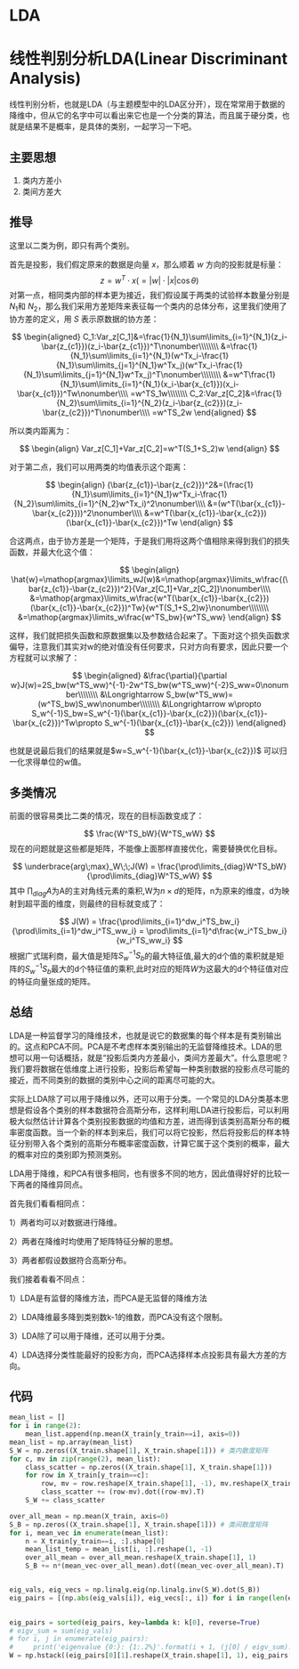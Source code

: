 # LDA


# 线性判别分析LDA(Linear Discriminant Analysis)
线性判别分析，也就是LDA（与主题模型中的LDA区分开），现在常常用于数据的降维中，但从它的名字中可以看出来它也是一个分类的算法，而且属于硬分类，也就是结果不是概率，是具体的类别，一起学习一下吧。

## 主要思想
1. 类内方差小
2. 类间方差大

## 推导
这里以二类为例，即只有两个类别。

首先是投影，我们假定原来的数据是向量 $x$，那么顺着 $ w$ 方向的投影就是标量：
$$
z=w^T\cdot x(=|w|\cdot|x|\cos\theta)
$$
对第一点，相同类内部的样本更为接近，我们假设属于两类的试验样本数量分别是 $N_1$和 $N_2$，那么我们采用方差矩阵来表征每一个类内的总体分布，这里我们使用了协方差的定义，用 $S$ 表示原数据的协方差：

$$
\begin{aligned}
C_1:Var_z[C_1]&=\frac{1}{N_1}\sum\limits_{i=1}^{N_1}(z_i-\bar{z_{c1}})(z_i-\bar{z_{c1}})^T\nonumber\\\\\\\\
&=\frac{1}{N_1}\sum\limits_{i=1}^{N_1}(w^Tx_i-\frac{1}{N_1}\sum\limits_{j=1}^{N_1}w^Tx_j)(w^Tx_i-\frac{1}{N_1}\sum\limits_{j=1}^{N_1}w^Tx_j)^T\nonumber\\\\\\\\
&=w^T\frac{1}{N_1}\sum\limits_{i=1}^{N_1}(x_i-\bar{x_{c1}})(x_i-\bar{x_{c1}})^Tw\nonumber\\\\
=w^TS_1w\\\\\\\\
C_2:Var_z[C_2]&=\frac{1}{N_2}\sum\limits_{i=1}^{N_2}(z_i-\bar{z_{c2}})(z_i-\bar{z_{c2}})^T\nonumber\\\\
=w^TS_2w
\end{aligned}
$$

所以类内距离为：

$$
\begin{align}
Var_z[C_1]+Var_z[C_2]=w^T(S_1+S_2)w
\end{align}
$$


对于第二点，我们可以用两类的均值表示这个距离：

$$
\begin{align}
(\bar{z_{c1}}-\bar{z_{c2}})^2&=(\frac{1}{N_1}\sum\limits_{i=1}^{N_1}w^Tx_i-\frac{1}{N_2}\sum\limits_{i=1}^{N_2}w^Tx_i)^2\nonumber\\\\
&=(w^T(\bar{x_{c1}}-\bar{x_{c2}}))^2\nonumber\\\\
&=w^T(\bar{x_{c1}}-\bar{x_{c2}})(\bar{x_{c1}}-\bar{x_{c2}})^Tw
\end{align}
$$

合这两点，由于协方差是一个矩阵，于是我们用将这两个值相除来得到我们的损失函数，并最大化这个值：

$$
\begin{align}
\hat{w}=\mathop{argmax}\limits_wJ(w)&=\mathop{argmax}\limits_w\frac{(\bar{z_{c1}}-\bar{z_{c2}})^2}{Var_z[C_1]+Var_z[C_2]}\nonumber\\\\
&=\mathop{argmax}\limits_w\frac{w^T(\bar{x_{c1}}-\bar{x_{c2}})(\bar{x_{c1}}-\bar{x_{c2}})^Tw}{w^T(S_1+S_2)w}\nonumber\\\\\\\\
&=\mathop{argmax}\limits_w\frac{w^TS_bw}{w^TS_ww}
\end{align}
$$

这样，我们就把损失函数和原数据集以及参数结合起来了。下面对这个损失函数求偏导，注意我们其实对w的绝对值没有任何要求，只对方向有要求，因此只要一个方程就可以求解了：

$$
\begin{aligned}
&\frac{\partial}{\partial w}J(w)=2S_bw(w^TS_ww)^{-1}-2w^TS_bw(w^TS_ww)^{-2}S_ww=0\nonumber\\\\\\\\
&\Longrightarrow S_bw(w^TS_ww)=(w^TS_bw)S_ww\nonumber\\\\\\\\
&\Longrightarrow w\propto S_w^{-1}S_bw=S_w^{-1}(\bar{x_{c1}}-\bar{x_{c2}})(\bar{x_{c1}}-\bar{x_{c2}})^Tw\propto S_w^{-1}(\bar{x_{c1}}-\bar{x_{c2}})
\end{aligned}
$$

也就是说最后我们的结果就是$w=S_w^{-1}(\bar{x_{c1}}-\bar{x_{c2}})$
可以归一化求得单位的w值。

## 多类情况
前面的很容易类比二类的情况，现在的目标函数变成了：

$$
\frac{W^TS_bW}{W^TS_wW}
$$
现在的问题就是这些都是矩阵，不能像上面那样直接优化，需要替换优化目标。

$$
\underbrace{arg\;max}_W\;\;J(W) = \frac{\prod\limits_{diag}W^TS_bW}{\prod\limits_{diag}W^TS_wW}
$$
其中 $\prod_{diag}A$为A的主对角线元素的乘积,W为$n \times d$的矩阵，n为原来的维度，d为映射到超平面的维度，则最终的目标就变成了：

$$
J(W) = \frac{\prod\limits_{i=1}^dw_i^TS_bw_i}{\prod\limits_{i=1}^dw_i^TS_ww_i} = \prod\limits_{i=1}^d\frac{w_i^TS_bw_i}{w_i^TS_ww_i}
$$
根据广式瑞利商，最大值是矩阵$S_w^{-1}S_b$的最大特征值,最大的d个值的乘积就是矩阵的$S_w^{-1}S_b$最大的d个特征值的乘积,此时对应的矩阵$W$为这最大的d个特征值对应的特征向量张成的矩阵。


## 总结

LDA是一种监督学习的降维技术，也就是说它的数据集的每个样本是有类别输出的。这点和PCA不同。PCA是不考虑样本类别输出的无监督降维技术。LDA的思想可以用一句话概括，就是“投影后类内方差最小，类间方差最大”。什么意思呢？ 我们要将数据在低维度上进行投影，投影后希望每一种类别数据的投影点尽可能的接近，而不同类别的数据的类别中心之间的距离尽可能的大。



实际上LDA除了可以用于降维以外，还可以用于分类。一个常见的LDA分类基本思想是假设各个类别的样本数据符合高斯分布，这样利用LDA进行投影后，可以利用极大似然估计计算各个类别投影数据的均值和方差，进而得到该类别高斯分布的概率密度函数。当一个新的样本到来后，我们可以将它投影，然后将投影后的样本特征分别带入各个类别的高斯分布概率密度函数，计算它属于这个类别的概率，最大的概率对应的类别即为预测类别。

LDA用于降维，和PCA有很多相同，也有很多不同的地方，因此值得好好的比较一下两者的降维异同点。

首先我们看看相同点：

1）两者均可以对数据进行降维。

2）两者在降维时均使用了矩阵特征分解的思想。

3）两者都假设数据符合高斯分布。

我们接着看看不同点：

1）LDA是有监督的降维方法，而PCA是无监督的降维方法

2）LDA降维最多降到类别数k-1的维数，而PCA没有这个限制。

3）LDA除了可以用于降维，还可以用于分类。

4）LDA选择分类性能最好的投影方向，而PCA选择样本点投影具有最大方差的方向。

## 代码

```python
mean_list = []
for i in range(2):
    mean_list.append(np.mean(X_train[y_train==i], axis=0))
mean_list = np.array(mean_list)
S_W = np.zeros((X_train.shape[1], X_train.shape[1])) # 类内散度矩阵
for c, mv in zip(range(2), mean_list):
    class_scatter = np.zeros((X_train.shape[1], X_train.shape[1]))
    for row in X_train[y_train==c]:
        row, mv = row.reshape(X_train.shape[1], -1), mv.reshape(X_train.shape[1], -1)
        class_scatter += (row-mv).dot((row-mv).T)
    S_W += class_scatter

over_all_mean = np.mean(X_train, axis=0)
S_B = np.zeros((X_train.shape[1], X_train.shape[1])) # 类间散度矩阵
for i, mean_vec in enumerate(mean_list):
    n = X_train[y_train==i, :].shape[0]
    mean_list_temp = mean_list[i, :].reshape(1, -1)
    over_all_mean = over_all_mean.reshape(X_train.shape[1], 1)
    S_B += n*(mean_vec-over_all_mean).dot((mean_vec-over_all_mean).T)


eig_vals, eig_vecs = np.linalg.eig(np.linalg.inv(S_W).dot(S_B))
eig_pairs = [(np.abs(eig_vals[i]), eig_vecs[:, i]) for i in range(len(eig_vals))]
 

eig_pairs = sorted(eig_pairs, key=lambda k: k[0], reverse=True)
# eigv_sum = sum(eig_vals)
# for i, j in enumerate(eig_pairs):
#     print('eigenvalue {0:}: {1:.2%}'.format(i + 1, (j[0] / eigv_sum).real)) # 根据百分比显示特征值，从而选取最大的n个特征值
W = np.hstack((eig_pairs[0][1].reshape(X_train.shape[1], 1), eig_pairs[1][1].reshape(X_train.shape[1], 1)))
```






